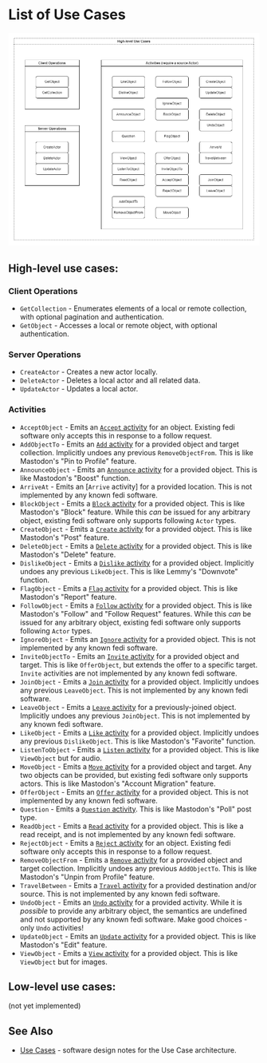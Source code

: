 
# List of Use Cases

![Labeled boxes showing the categories and names of all use cases.](use_case_list.drawio.png)

## High-level use cases:

### Client Operations
* `GetCollection` - Enumerates elements of a local or remote collection, with optional pagination and authentication.
* `GetObject` - Accesses a local or remote object, with optional authentication.

### Server Operations
* `CreateActor` - Creates a new actor locally.
* `DeleteActor` - Deletes a local actor and all related data.
* `UpdateActor` - Updates a local actor.

### Activities
* `AcceptObject` - Emits an [`Accept` activity](https://www.w3.org/TR/activitystreams-vocabulary/#dfn-accept) for an object. Existing fedi software only accepts this in response to a follow request.
* `AddObjectTo` - Emits an [`Add` activity](https://www.w3.org/TR/activitystreams-vocabulary/#dfn-add) for a provided object and target collection. Implicitly undoes any previous `RemoveObjectFrom`. This is like Mastodon's "Pin to Profile" feature.
* `AnnounceObject` - Emits an [`Announce` activity](https://www.w3.org/TR/activitystreams-vocabulary/#dfn-announce) for a provided object. This is like Mastodon's "Boost" function.
* `ArriveAt` - Emits an [`Arrive` activity] for a provided location. This is not implemented by any known fedi software.
* `BlockObject` - Emits a [`Block` activity](https://www.w3.org/TR/activitystreams-vocabulary/#dfn-block) for a provided object. This is like Mastodon's "Block" feature. While this *can* be issued for any arbitrary object, existing fedi software only supports following `Actor` types.
* `CreateObject` - Emits a [`Create` activity](https://www.w3.org/TR/activitystreams-vocabulary/#dfn-create) for a provided object. This is like Mastodon's "Post" feature.
* `DeleteObject` - Emits a [`Delete` activity](https://www.w3.org/TR/activitystreams-vocabulary/#dfn-delete) for a provided object. This is like Mastodon's "Delete" feature.
* `DislikeObject` - Emits a [`Dislike` activity](https://www.w3.org/TR/activitystreams-vocabulary/#dfn-dislike) for a provided object. Implicitly undoes any previous `LikeObject`. This is like Lemmy's "Downvote" function.
* `FlagObject` - Emits a [`Flag` activity](https://www.w3.org/TR/activitystreams-vocabulary/#dfn-flag) for a provided object. This is like Mastodon's "Report" feature.
* `FollowObject` - Emits a [`Follow` activity](https://www.w3.org/TR/activitystreams-vocabulary/#dfn-follow) for a provided object. This is like Mastodon's "Follow" and "Follow Request" features. While this *can* be issued for any arbitrary object, existing fedi software only supports following `Actor` types.
* `IgnoreObject` - Emits an [`Ignore` activity](https://www.w3.org/TR/activitystreams-vocabulary/#dfn-ignore) for a provided object. This is not implemented by any known fedi software.
* `InviteObjectTo` - Emits an [`Invite` activity](https://www.w3.org/TR/activitystreams-vocabulary/#dfn-invite) for a provided object and target. This is like `OfferObject`, but extends the offer to a specific target. `Invite` activities are not implemented by any known fedi software.
* `JoinObject` - Emits a [`Join` activity](https://www.w3.org/TR/activitystreams-vocabulary/#dfn-join) for a provided object. Implicitly undoes any previous `LeaveObject`. This is not implemented by any known fedi software.
* `LeaveObject` - Emits a [`Leave` activity](https://www.w3.org/TR/activitystreams-vocabulary/#dfn-leave) for a previously-joined object. Implicitly undoes any previous `JoinObject`. This is not implemented by any known fedi software.
* `LikeObject` - Emits a [`Like` activity](https://www.w3.org/TR/activitystreams-vocabulary/#dfn-like) for a provided object. Implicitly undoes any previous `DislikeObject`. This is like Mastodon's "Favorite" function.
* `ListenToObject` - Emits a [`Listen` activity](https://www.w3.org/TR/activitystreams-vocabulary/#dfn-listen) for a provided object. This is like `ViewObject` but for audio.
* `MoveObject` - Emits a [`Move` activity](https://www.w3.org/TR/activitystreams-vocabulary/#dfn-move) for a provided object and target. Any two objects can be provided, but existing fedi software only supports actors. This is like Mastodon's "Account Migration" feature.
* `OfferObject` - Emits an [`Offer` activity](https://www.w3.org/TR/activitystreams-vocabulary/#dfn-offer) for a provided object. This is not implemented by any known fedi software.
* `Question` - Emits a [`Question` activity](https://www.w3.org/TR/activitystreams-vocabulary/#dfn-question). This is like Mastodon's "Poll" post type.
* `ReadObject` - Emits a [`Read` activity](https://www.w3.org/TR/activitystreams-vocabulary/#dfn-read) for a provided object. This is like a read receipt, and is not implemented by any known fedi software.
* `RejectObject` - Emits a [`Reject` activity](https://www.w3.org/TR/activitystreams-vocabulary/#dfn-reject) for an object. Existing fedi software only accepts this in response to a follow request.
* `RemoveObjectFrom` - Emits a [`Remove` activity](https://www.w3.org/TR/activitystreams-vocabulary/#dfn-remove) for a provided object and target collection. Implicitly undoes any previous `AddObjectTo`. This is like Mastodon's "Unpin from Profile" feature.
* `TravelBetween` - Emits a [`Travel` activity](https://www.w3.org/TR/activitystreams-vocabulary/#dfn-travel) for a provided destination and/or source. This is not implemented by any known fedi software.
* `UndoObject` - Emits an [`Undo` activity](https://www.w3.org/TR/activitystreams-vocabulary/#dfn-undo) for a provided activity. While it is *possible* to provide any arbitrary object, the semantics are undefined and not supported by any known fedi software. Make good choices - only `Undo` activities!
* `UpdateObject` - Emits an [`Update` activity](https://www.w3.org/TR/activitystreams-vocabulary/#dfn-update) for a provided object. This is like Mastodon's "Edit" feature.
* `ViewObject` - Emits a [`View` activity](https://www.w3.org/TR/activitystreams-vocabulary/#dfn-view) for a provided object. This is like `ViewObject` but for images.


## Low-level use cases:

(not yet implemented)

## See Also

* [Use Cases](<../Design Documents/use_cases.md>) - software design notes for the Use Case architecture.